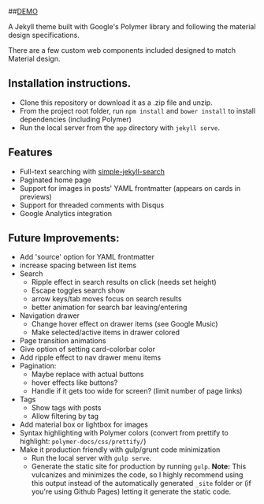 ##[DEMO](http://blog.juliaebert.com)

A Jekyll theme built with Google's Polymer library and following the material design specifications.

There are a few custom web components included designed to match Material design.

## Installation instructions.

- Clone this repository or download it as a .zip file and unzip.
- From the project root folder, run `npm install` and `bower install` to install dependencies (including Polymer)
- Run the local server from the `app` directory with `jekyll serve`.

## Features

- Full-text searching with [simple-jekyll-search](https://github.com/christian-fei/Simple-Jekyll-Search)
- Paginated home page
- Support for images in posts' YAML frontmatter (appears on cards in previews)
- Support for threaded comments with Disqus
- Google Analytics integration

## Future Improvements:

- Add 'source' option for YAML frontmatter
- increase spacing between list items
- Search
    - Ripple effect in search results on click (needs set height)
    - Escape toggles search show
    - arrow keys/tab moves focus on search results
    - better animation for search bar leaving/entering
- Navigation drawer
    - Change hover effect on drawer items (see Google Music)
    - Make selected/active items in drawer colored
- Page transition animations
- Give option of setting card-colorbar color
- Add ripple effect to nav drawer menu items
- Pagination:
    - Maybe replace with actual buttons
    - hover effects like buttons?
    - Handle if it gets too wide for screen? (limit number of page links)
- Tags
    - Show tags with posts
    - Allow filtering by tag
- Add material box or lightbox for images
- Syntax highlighting with Polymer colors (convert from prettify to highlight: `polymer-docs/css/prettify/`)
- Make it production friendly with gulp/grunt code minimization
    - Run the local server with `gulp serve`.
    - Generate the static site for production by running `gulp`.
      **Note:** This vulcanizes and minimizes the code, so I highly recommend using this output instead of the automatically generated `_site` folder or (if you're using Github Pages) letting it generate the static code.
